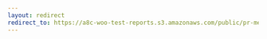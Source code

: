 ```yaml
---
layout: redirect
redirect_to: https://a8c-woo-test-reports.s3.amazonaws.com/public/pr-merge/43045/api/index.html
---
```

